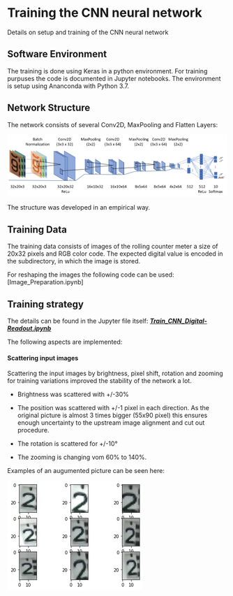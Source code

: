 # Training the CNN neural network
Details on setup and training of the CNN neural network

## Software Environment
The training is done using Keras in a python environment. For training purpuses the code is documented in Jupyter notebooks. The environment is setup using Ananconda with Python 3.7.

## Network Structure
The network consists of several Conv2D, MaxPooling and Flatten Layers:

<img src="./images/cnn_digital-counter_structure.png">

The structure was developed in an empirical way. 


## Training Data

The training data consists of images of the rolling counter meter a size of 20x32 pixels and RGB color code. The expected digital value is encoded in the subdirectory, in which the image is stored.

For reshaping the images the following code can be used: [Image_Preparation.ipynb]

## Training strategy

The details can be found in the Jupyter file itself: ***[Train_CNN_Digital-Readout.ipynb](Train_CNN_Digital-Readout.ipynb)***

The following aspects are implemented:

#### Scattering input images
Scattering the input images by brightness, pixel shift, rotation and zooming for training variations improved the stability of the network a lot.

* Brightness was scattered with +/-30%

* The position was scattered with +/-1 pixel in each direction. 
As the original picture is almost 3 times bigger (55x90 pixel) this ensures enough uncertainty to the upstream image alignment and cut out procedure.

* The rotation is scattered for +/-10°

* The zooming is changing vom 60% to 140%.

Examples of an augumented picture can be seen here:

<img src="./images/image_augmentation.png">
